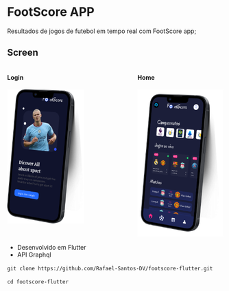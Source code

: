 # FootScore APP

Resultados de jogos de futebol em tempo real com FootScore app;

## Screen

<div style="display: flex; justify-content: space-between;">

<div>

#### Login

  <img src="./.github/assets/mobile-1.png" alt="Mobile Login" width="180px"/>
</div>

<div>

#### Home

  <img src="./.github/assets/mobile-2.png" alt="Mobile Home" width="200px"/>
  </div>
</div>

- Desenvolvido em Flutter
- API Graphql

`git clone https://github.com/Rafael-Santos-DV/footscore-flutter.git`

`cd footscore-flutter`
